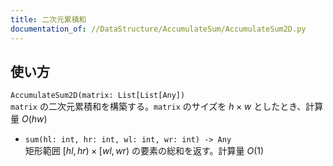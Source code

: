 ```yaml
---
title: 二次元累積和
documentation_of: //DataStructure/AccumulateSum/AccumulateSum2D.py
---
```


## 使い方
`AccumulateSum2D(matrix: List[List[Any])`  
`matrix` の二次元累積和を構築する。`matrix` のサイズを $h × w$ としたとき、計算量 $O(hw)$

- `sum(hl: int, hr: int, wl: int, wr: int) -> Any`  
矩形範囲 $\lbrack hl, hr) × \lbrack wl, wr)$ の要素の総和を返す。計算量 $O(1)$
